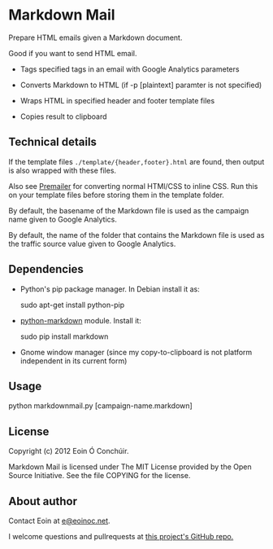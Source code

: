# Markdown Mail

Prepare HTML emails given a Markdown document.

Good if you want to send HTML email.

* Tags specified tags in an email with Google Analytics parameters

* Converts Markdown to HTML (if -p [plaintext] paramter is not
  specified)

* Wraps HTML in specified header and footer template files

* Copies result to clipboard

## Technical details

If the template files `./template/{header,footer}.html` are found, 
then output is also wrapped with these files.

Also see [Premailer](https://github.com/alexdunae/premailer) for
converting normal HTMl/CSS to inline CSS. Run this on your
template files before storing them in the template folder.

By default, the basename of the Markdown file is used as the 
campaign name given to Google Analytics.

By default, the name of the folder that contains the Markdown 
file is used as the traffic source value given to Google Analytics.

## Dependencies

* Python's pip package manager. In Debian install it as:

    sudo apt-get install python-pip

* [python-markdown](http://packages.python.org/Markdown/) 
  module. Install it:

    sudo pip install markdown

* Gnome window manager (since my copy-to-clipboard is not 
  platform independent in its current form)

## Usage

python markdownmail.py [campaign-name.markdown]

## License

Copyright (c) 2012 Eoin Ó Conchúir.

Markdown Mail is licensed under The MIT License provided by 
the Open Source Initiative. See the file COPYING for the
license.

## About author

Contact Eoin at <e@eoinoc.net>.

I welcome questions and pullrequests at [this project's
GitHub repo.][1] 

[1]: https://github.com/eoinoc/markdown-mail> 
     "Project on GitHub"
